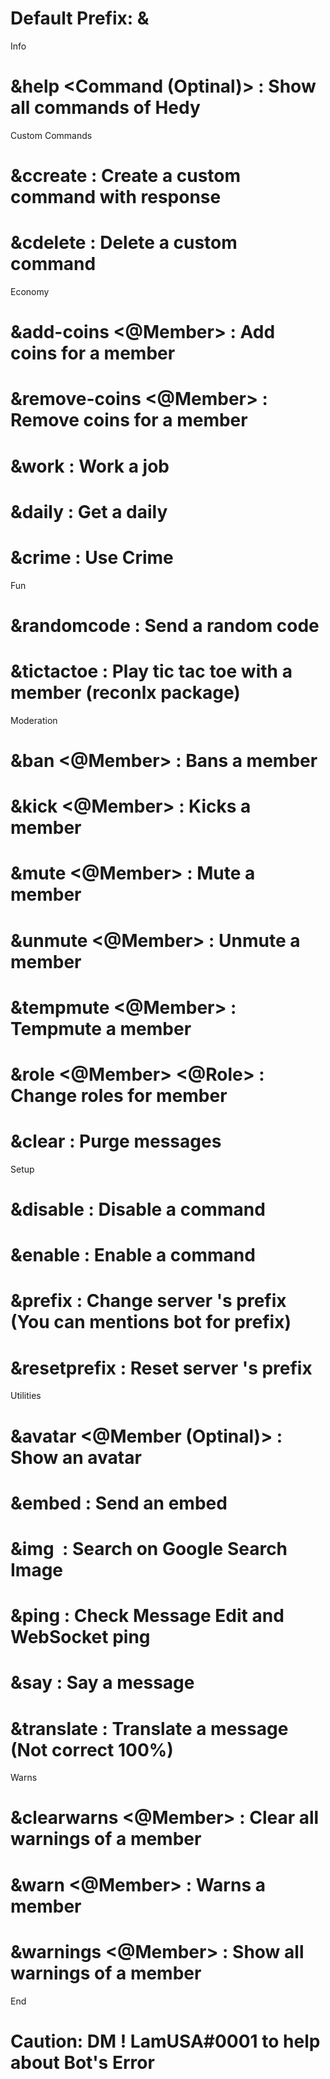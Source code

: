 # Default Prefix: &
Info
# &help <Command (Optinal)> : Show all commands of Hedy
Custom Commands
# &ccreate <Command Name> <Command Response> : Create a custom command with response
# &cdelete <Command Name> : Delete a custom command
Economy
# &add-coins <@Member> <Coins> : Add coins for a member
# &remove-coins <@Member> <Coins> : Remove coins for a member
# &work : Work a job
# &daily : Get a daily
# &crime : Use Crime
Fun
# &randomcode : Send a random code
# &tictactoe : Play tic tac toe with a member (reconlx package)
Moderation
# &ban <@Member> <Reason> : Bans a member
# &kick <@Member> <Reason> : Kicks a member
# &mute <@Member> <Reason> : Mute a member
# &unmute <@Member> <Reason> : Unmute a member
# &tempmute <@Member> <Reason> : Tempmute a member
# &role <@Member> <@Role> : Change roles for member
# &clear <Amount> : Purge messages
Setup
# &disable <Command> : Disable a command
# &enable <Command> : Enable a command
# &prefix <Prefix> : Change server 's prefix (You can mentions bot for prefix)
# &resetprefix : Reset server 's prefix
Utilities
# &avatar <@Member (Optinal)> : Show an avatar
# &embed <Color> <Description> : Send an embed
# &img <Image> : Search on Google Search Image
# &ping : Check Message Edit and WebSocket ping
# &say <Message> : Say a message
# &translate <Language Code> <Message> : Translate a message (Not correct 100%)
Warns
# &clearwarns <@Member> : Clear all warnings of a member
# &warn <@Member> : Warns a member
# &warnings <@Member> : Show all warnings of a member
 
End
# Caution: DM ! LamUSA#0001 to help about Bot's Error
